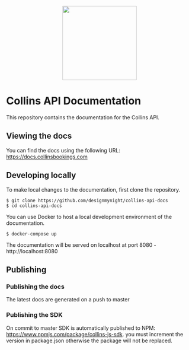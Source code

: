 <p align="center">
  <img width="200px" src="https://static.designmynight.com/uploads/2017/01/DesignMyNight-Logo.png">
</p>

# Collins API Documentation

This repository contains the documentation for the Collins API.

## Viewing the docs
You can find the docs using the following URL: https://docs.collinsbookings.com

## Developing locally 

To make local changes to the documentation, first clone the repository.

```shell
$ git clone https://github.com/designmynight/collins-api-docs
$ cd collins-api-docs
```

You can use Docker to host a local development environment of the documentation.

```shell
$ docker-compose up
```

The documentation will be served on localhost at port 8080 - http://localhost:8080

## Publishing

### Publishing the docs
The latest docs are generated on a push to master

### Publishing the SDK
On commit to master SDK is automatically published to NPM: https://www.npmjs.com/package/collins-js-sdk. you must increment the version in package.json otherwise the package will not be replaced.







